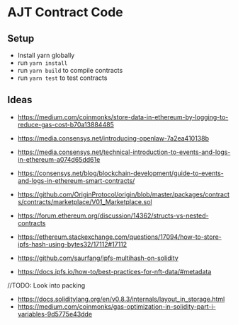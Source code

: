 # AJT Contract Code

## Setup

- Install yarn globally
- run ```yarn install```
- run ```yarn build``` to compile contracts
- run ```yarn test``` to test contracts

## Ideas

- https://medium.com/coinmonks/store-data-in-ethereum-by-logging-to-reduce-gas-cost-b70a13884485
- https://media.consensys.net/introducing-openlaw-7a2ea410138b
- https://media.consensys.net/technical-introduction-to-events-and-logs-in-ethereum-a074d65dd61e
- https://consensys.net/blog/blockchain-development/guide-to-events-and-logs-in-ethereum-smart-contracts/
- https://github.com/OriginProtocol/origin/blob/master/packages/contracts/contracts/marketplace/V01_Marketplace.sol

- https://forum.ethereum.org/discussion/14362/structs-vs-nested-contracts
- https://ethereum.stackexchange.com/questions/17094/how-to-store-ipfs-hash-using-bytes32/17112#17112
- https://github.com/saurfang/ipfs-multihash-on-solidity
- https://docs.ipfs.io/how-to/best-practices-for-nft-data/#metadata

//TODO: Look into packing
- https://docs.soliditylang.org/en/v0.8.3/internals/layout_in_storage.html
- https://medium.com/coinmonks/gas-optimization-in-solidity-part-i-variables-9d5775e43dde
